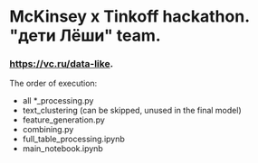 # McKinsey x Tinkoff hackathon. "дети Лёши" team.
### https://vc.ru/data-like.

The order of execution:
- all *_processing.py 
- text_clustering (can be skipped, unused in the final model)
- feature_generation.py
- combining.py
- full_table_processing.ipynb
- main_notebook.ipynb
